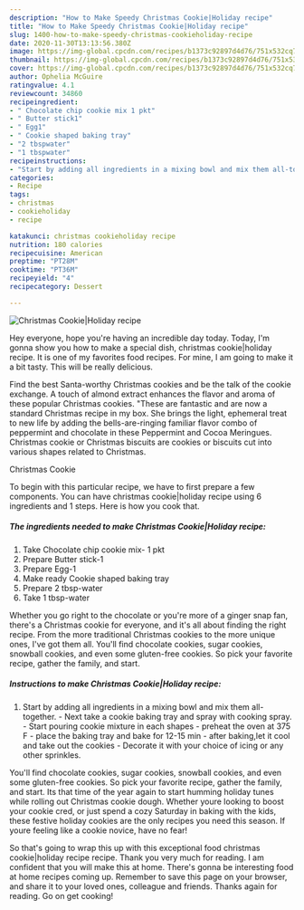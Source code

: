 ```yaml
---
description: "How to Make Speedy Christmas Cookie|Holiday recipe"
title: "How to Make Speedy Christmas Cookie|Holiday recipe"
slug: 1400-how-to-make-speedy-christmas-cookieholiday-recipe
date: 2020-11-30T13:13:56.380Z
image: https://img-global.cpcdn.com/recipes/b1373c92897d4d76/751x532cq70/christmas-cookieholiday-recipe-recipe-main-photo.jpg
thumbnail: https://img-global.cpcdn.com/recipes/b1373c92897d4d76/751x532cq70/christmas-cookieholiday-recipe-recipe-main-photo.jpg
cover: https://img-global.cpcdn.com/recipes/b1373c92897d4d76/751x532cq70/christmas-cookieholiday-recipe-recipe-main-photo.jpg
author: Ophelia McGuire
ratingvalue: 4.1
reviewcount: 34860
recipeingredient:
- " Chocolate chip cookie mix 1 pkt"
- " Butter stick1"
- " Egg1"
- " Cookie shaped baking tray"
- "2 tbspwater"
- "1 tbspwater"
recipeinstructions:
- "Start by adding all ingredients in a mixing bowl and mix them all-together. Next take a cookie baking tray and spray with cooking spray. Start pouring cookie mixture in each shapes preheat the oven at 375 F place the baking tray and bake for 12-15 min after baking,let it cool and take out the cookies Decorate it with your choice of icing or any other sprinkles."
categories:
- Recipe
tags:
- christmas
- cookieholiday
- recipe

katakunci: christmas cookieholiday recipe 
nutrition: 180 calories
recipecuisine: American
preptime: "PT28M"
cooktime: "PT36M"
recipeyield: "4"
recipecategory: Dessert

---
```



![Christmas Cookie|Holiday recipe](https://img-global.cpcdn.com/recipes/b1373c92897d4d76/751x532cq70/christmas-cookieholiday-recipe-recipe-main-photo.jpg)

Hey everyone, hope you're having an incredible day today. Today, I'm gonna show you how to make a special dish, christmas cookie|holiday recipe. It is one of my favorites food recipes. For mine, I am going to make it a bit tasty. This will be really delicious.

Find the best Santa-worthy Christmas cookies and be the talk of the cookie exchange. A touch of almond extract enhances the flavor and aroma of these popular Christmas cookies. &#34;These are fantastic and are now a standard Christmas recipe in my box. She brings the light, ephemeral treat to new life by adding the bells-are-ringing familiar flavor combo of peppermint and chocolate in these Peppermint and Cocoa Meringues. Christmas cookie or Christmas biscuits are cookies or biscuits cut into various shapes related to Christmas.

Christmas Cookie

To begin with this particular recipe, we have to first prepare a few components. You can have christmas cookie|holiday recipe using 6 ingredients and 1 steps. Here is how you cook that.

<!--inarticleads1-->

##### The ingredients needed to make Christmas Cookie|Holiday recipe:

1. Take  Chocolate chip cookie mix- 1 pkt
1. Prepare  Butter stick-1
1. Prepare  Egg-1
1. Make ready  Cookie shaped baking tray
1. Prepare 2 tbsp-water
1. Take 1 tbsp-water


Whether you go right to the chocolate or you&#39;re more of a ginger snap fan, there&#39;s a Christmas cookie for everyone, and it&#39;s all about finding the right recipe. From the more traditional Christmas cookies to the more unique ones, I&#39;ve got them all. You&#39;ll find chocolate cookies, sugar cookies, snowball cookies, and even some gluten-free cookies. So pick your favorite recipe, gather the family, and start. 

<!--inarticleads2-->

##### Instructions to make Christmas Cookie|Holiday recipe:

1. Start by adding all ingredients in a mixing bowl and mix them all-together. - Next take a cookie baking tray and spray with cooking spray. - Start pouring cookie mixture in each shapes - preheat the oven at 375 F - place the baking tray and bake for 12-15 min - after baking,let it cool and take out the cookies - Decorate it with your choice of icing or any other sprinkles.


You&#39;ll find chocolate cookies, sugar cookies, snowball cookies, and even some gluten-free cookies. So pick your favorite recipe, gather the family, and start. Its that time of the year again to start humming holiday tunes while rolling out Christmas cookie dough. Whether youre looking to boost your cookie cred, or just spend a cozy Saturday in baking with the kids, these festive holiday cookies are the only recipes you need this season. If youre feeling like a cookie novice, have no fear! 

So that's going to wrap this up with this exceptional food christmas cookie|holiday recipe recipe. Thank you very much for reading. I am confident that you will make this at home. There's gonna be interesting food at home recipes coming up. Remember to save this page on your browser, and share it to your loved ones, colleague and friends. Thanks again for reading. Go on get cooking!
